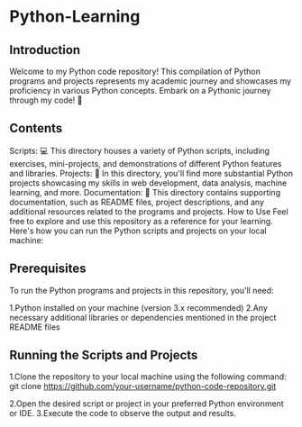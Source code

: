# Python-Learning

## Introduction
Welcome to my Python code repository! This compilation of Python programs and projects represents my academic journey and showcases my proficiency in various Python concepts. Embark on a Pythonic journey through my code! 🌟

## Contents
Scripts: 💻 This directory houses a variety of Python scripts, including exercises, mini-projects, and demonstrations of different Python features and libraries.
Projects: 🚀 In this directory, you'll find more substantial Python projects showcasing my skills in web development, data analysis, machine learning, and more.
Documentation: 📄 This directory contains supporting documentation, such as README files, project descriptions, and any additional resources related to the programs and projects.
How to Use
Feel free to explore and use this repository as a reference for your learning. Here's how you can run the Python scripts and projects on your local machine:

## Prerequisites
To run the Python programs and projects in this repository, you'll need:

1.Python installed on your machine (version 3.x recommended)
2.Any necessary additional libraries or dependencies mentioned in the project README files

## Running the Scripts and Projects
1.Clone the repository to your local machine using the following command:
git clone https://github.com/your-username/python-code-repository.git

2.Open the desired script or project in your preferred Python environment or IDE.
3.Execute the code to observe the output and results.

